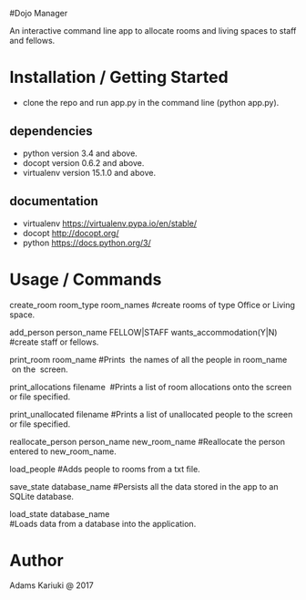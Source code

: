 #Dojo Manager

An interactive command line app to allocate rooms and living spaces to staff and fellows.

# Installation / Getting Started

- clone the repo and run app.py in the command line (python app.py).

## dependencies
- python version 3.4 and above.
- docopt version 0.6.2 and above.
- virtualenv version 15.1.0 and above.

## documentation
- virtualenv https://virtualenv.pypa.io/en/stable/
- docopt http://docopt.org/
- python https://docs.python.org/3/

# Usage / Commands

create_room room_type room_names #create rooms of type Office or Living space.

add_person person_name FELLOW|STAFF  wants_accommodation(Y|N) #create staff or fellows.

print_room room_name #Prints  the names of all the people in ​room_name​ on the  screen.

print_allocations filename​  #Prints a list of room allocations onto the screen or file specified.

print_unallocated filename #Prints a list of unallocated people to the screen or file specified.

reallocate_person person_name new_room_name​ #Reallocate the person entered​ to ​new_room_name​.

load_people​ #Adds people to rooms from a txt file.

save_state​ database_name #Persists all the data stored in the app to an SQLite database.

load_state database_name #Loads data from a database into the application.


# Author
Adams Kariuki @ 2017




